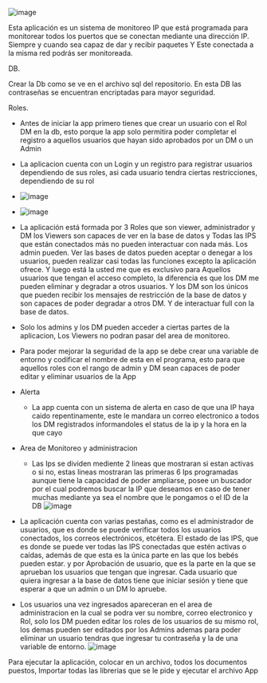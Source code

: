 ![image](https://github.com/user-attachments/assets/e32a4d6e-c272-482b-a6d5-a8384d816683)

Esta aplicación es un sistema de monitoreo IP que está programada para monitorear todos los puertos que se conectan mediante una dirección IP. Siempre y cuando sea capaz de dar y recibir paquetes Y Este conectada a la misma red podrás ser monitoreada. 

 DB.

 Crear la Db como se ve en el archivo sql del repositorio. En esta DB las contraseñas se encuentran encriptadas para mayor seguridad.

Roles.
- Antes de iniciar la app primero tienes que crear un usuario con el Rol DM en la db, esto porque la app solo permitira poder completar el registro a aquellos usuarios que hayan sido aprobados por un DM o un Admin
  
- La aplicacion cuenta con un Login y un registro para registrar usuarios dependiendo de sus roles, asi cada usuario tendra ciertas restricciones, dependiendo de su rol
- ![image](https://github.com/user-attachments/assets/615486d6-6559-46f2-9bf1-44e6dd65fdd9)

- ![image](https://github.com/user-attachments/assets/93f0f90e-d2f0-4410-93b9-bcf5ddec7dc1)


 
- La aplicación está formada por 3 Roles que son viewer, administrador y DM los Viewers son capaces de ver en la base de datos y Todas las IPS que están conectados más no pueden interactuar con nada más. Los admin pueden. Ver las bases de datos pueden aceptar o denegar a los usuarios, pueden realizar casi todas las funciones excepto la aplicación ofrece. Y luego está la usted me que es exclusivo para Aquellos usuarios que tengan el acceso completo, la diferencia es que los DM me pueden eliminar y degradar a otros usuarios. Y los DM son los únicos que pueden recibir los mensajes de restricción de la base de datos y son capaces de poder degradar a otros DM. Y de interactuar full con la base de datos.

- Solo los admins y los DM pueden acceder a ciertas partes de la aplicacion, Los Viewers no podran pasar del area de monitoreo.

- Para poder mejorar la seguridad de la app se debe crear una variable de entorno y codificar el nombre de esta en el programa, esto para que aquellos roles con el rango de admin y DM sean capaces de poder editar y eliminar usuarios de la App

* Alerta

  - La app cuenta con un sistema de alerta en caso de que una IP haya caido repentinamente, este le mandara un correo electronico a todos los DM registrados informandoles el status de la ip y la hora en la que cayo



* Area de Monitoreo y administracion

  - Las Ips se dividen mediente 2 lineas  que mostraran si estan activas o si no, estas lineas mostraran las primeras 6 Ips programadas aunque tiene la capacidad de poder ampliarse, posee un buscador por el cual podremos buscar la IP que deseamos en caso de tener muchas mediante ya sea el nombre que le pongamos o el ID de la DB
    ![image](https://github.com/user-attachments/assets/44ee311d-2141-40e6-92bf-910af8ad174e)


- La aplicación cuenta con varias pestañas, como es el administrador de usuarios, que es donde se puede verificar todos los usuarios conectados, los correos electrónicos, etcétera. El estado de las IPS, que es donde se puede ver todas las IPS conectadas que estén activas o caídas, además de que esta es la única parte en las que los bebés pueden estar. y por Aprobación de usuario, que es la parte en la que se aprueban los usuarios que tengan que ingresar. Cada usuario que quiera ingresar a la base de datos tiene que iniciar sesión y tiene que esperar a que un admin o un DM lo apruebe.  

- Los usuarios una vez ingresados apareceran en el area de administracion en la cual se podra ver su nombre, correo electronico y Rol, solo los DM pueden editar los roles de los usuarios de su mismo rol, los demas pueden ser editados por los Admins ademas para poder eliminar un usuario tendras que ingresar tu contraseña y la de una variable de entorno. 
![image](https://github.com/user-attachments/assets/a4fad7d4-371c-42bf-9174-b19fef19b5e3)

Para ejecutar la aplicación, colocar en un archivo, todos los documentos puestos, Importar todas las librerias que se le pide y ejecutar el archivo App 

